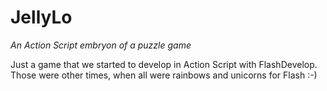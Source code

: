 # JellyLo

*An Action Script embryon of a puzzle game*

Just a game that we started to develop in Action Script with FlashDevelop.
Those were other times, when all were rainbows and unicorns for Flash :-)


